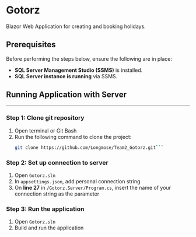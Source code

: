 # Gotorz
Blazor Web Application for creating and booking holidays.

## Prerequisites
Before performing the steps below, ensure the following are in place:
- **SQL Server Management Studio (SSMS)** is installed.
- **SQL Server instance is running** via SSMS.

## Running Application with Server
___
### Step 1: Clone git repository
1. Open terminal or Git Bash
2. Run the following command to clone the project:
   ```bash
   git clone https://github.com/Longmose/Team2_Gotorz.git```

### Step 2: Set up connection to server
1. Open `Gotorz.sln`
2. In `appsettings.json`, add personal connection string
3. On **line 27** in `/Gotorz.Server/Program.cs`, insert the name of your connection string as the parameter

### Step 3: Run the application
1. Open `Gotorz.sln`
2. Build and run the application
